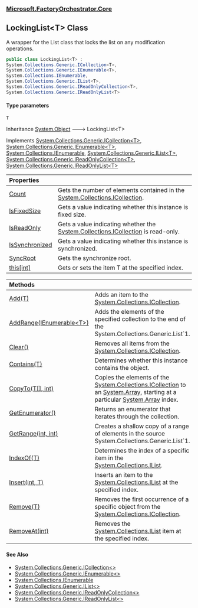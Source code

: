### [Microsoft.FactoryOrchestrator.Core](Microsoft_FactoryOrchestrator_Core.md 'Microsoft.FactoryOrchestrator.Core')
## LockingList&lt;T&gt; Class
A wrapper for the List class that locks the list on any modification operations.  
```csharp
public class LockingList<T> :
System.Collections.Generic.ICollection<T>,
System.Collections.Generic.IEnumerable<T>,
System.Collections.IEnumerable,
System.Collections.Generic.IList<T>,
System.Collections.Generic.IReadOnlyCollection<T>,
System.Collections.Generic.IReadOnlyList<T>
```
#### Type parameters
<a name='Microsoft_FactoryOrchestrator_Core_LockingList_T__T'></a>
`T`  
  

Inheritance [System.Object](https://docs.microsoft.com/en-us/dotnet/api/System.Object 'System.Object') &#129106; LockingList&lt;T&gt;  

Implements [System.Collections.Generic.ICollection&lt;](https://docs.microsoft.com/en-us/dotnet/api/System.Collections.Generic.ICollection-1 'System.Collections.Generic.ICollection')[T](LockingList_T_.md#Microsoft_FactoryOrchestrator_Core_LockingList_T__T 'Microsoft.FactoryOrchestrator.Core.LockingList&lt;T&gt;.T')[&gt;](https://docs.microsoft.com/en-us/dotnet/api/System.Collections.Generic.ICollection-1 'System.Collections.Generic.ICollection'), [System.Collections.Generic.IEnumerable&lt;](https://docs.microsoft.com/en-us/dotnet/api/System.Collections.Generic.IEnumerable-1 'System.Collections.Generic.IEnumerable')[T](LockingList_T_.md#Microsoft_FactoryOrchestrator_Core_LockingList_T__T 'Microsoft.FactoryOrchestrator.Core.LockingList&lt;T&gt;.T')[&gt;](https://docs.microsoft.com/en-us/dotnet/api/System.Collections.Generic.IEnumerable-1 'System.Collections.Generic.IEnumerable'), [System.Collections.IEnumerable](https://docs.microsoft.com/en-us/dotnet/api/System.Collections.IEnumerable 'System.Collections.IEnumerable'), [System.Collections.Generic.IList&lt;](https://docs.microsoft.com/en-us/dotnet/api/System.Collections.Generic.IList-1 'System.Collections.Generic.IList')[T](LockingList_T_.md#Microsoft_FactoryOrchestrator_Core_LockingList_T__T 'Microsoft.FactoryOrchestrator.Core.LockingList&lt;T&gt;.T')[&gt;](https://docs.microsoft.com/en-us/dotnet/api/System.Collections.Generic.IList-1 'System.Collections.Generic.IList'), [System.Collections.Generic.IReadOnlyCollection&lt;](https://docs.microsoft.com/en-us/dotnet/api/System.Collections.Generic.IReadOnlyCollection-1 'System.Collections.Generic.IReadOnlyCollection')[T](LockingList_T_.md#Microsoft_FactoryOrchestrator_Core_LockingList_T__T 'Microsoft.FactoryOrchestrator.Core.LockingList&lt;T&gt;.T')[&gt;](https://docs.microsoft.com/en-us/dotnet/api/System.Collections.Generic.IReadOnlyCollection-1 'System.Collections.Generic.IReadOnlyCollection'), [System.Collections.Generic.IReadOnlyList&lt;](https://docs.microsoft.com/en-us/dotnet/api/System.Collections.Generic.IReadOnlyList-1 'System.Collections.Generic.IReadOnlyList')[T](LockingList_T_.md#Microsoft_FactoryOrchestrator_Core_LockingList_T__T 'Microsoft.FactoryOrchestrator.Core.LockingList&lt;T&gt;.T')[&gt;](https://docs.microsoft.com/en-us/dotnet/api/System.Collections.Generic.IReadOnlyList-1 'System.Collections.Generic.IReadOnlyList')  

| Properties | |
| :--- | :--- |
| [Count](LockingList_T__Count.md 'Microsoft.FactoryOrchestrator.Core.LockingList&lt;T&gt;.Count') | Gets the number of elements contained in the [System.Collections.ICollection](https://docs.microsoft.com/en-us/dotnet/api/System.Collections.ICollection 'System.Collections.ICollection').<br/> |
| [IsFixedSize](LockingList_T__IsFixedSize.md 'Microsoft.FactoryOrchestrator.Core.LockingList&lt;T&gt;.IsFixedSize') | Gets a value indicating whether this instance is fixed size.<br/> |
| [IsReadOnly](LockingList_T__IsReadOnly.md 'Microsoft.FactoryOrchestrator.Core.LockingList&lt;T&gt;.IsReadOnly') | Gets a value indicating whether the [System.Collections.ICollection](https://docs.microsoft.com/en-us/dotnet/api/System.Collections.ICollection 'System.Collections.ICollection') is read-only.<br/> |
| [IsSynchronized](LockingList_T__IsSynchronized.md 'Microsoft.FactoryOrchestrator.Core.LockingList&lt;T&gt;.IsSynchronized') | Gets a value indicating whether this instance is synchronized.<br/> |
| [SyncRoot](LockingList_T__SyncRoot.md 'Microsoft.FactoryOrchestrator.Core.LockingList&lt;T&gt;.SyncRoot') | Gets the synchronize root.<br/> |
| [this[int]](LockingList_T__this_int_.md 'Microsoft.FactoryOrchestrator.Core.LockingList&lt;T&gt;.this[int]') | Gets or sets the item T at the specified index.<br/> |

| Methods | |
| :--- | :--- |
| [Add(T)](LockingList_T__Add(T).md 'Microsoft.FactoryOrchestrator.Core.LockingList&lt;T&gt;.Add(T)') | Adds an item to the [System.Collections.ICollection](https://docs.microsoft.com/en-us/dotnet/api/System.Collections.ICollection 'System.Collections.ICollection').<br/> |
| [AddRange(IEnumerable&lt;T&gt;)](LockingList_T__AddRange(IEnumerable_T_).md 'Microsoft.FactoryOrchestrator.Core.LockingList&lt;T&gt;.AddRange(System.Collections.Generic.IEnumerable&lt;T&gt;)') | Adds the elements of the specified collection to the end of the System.Collections.Generic.List`1.<br/> |
| [Clear()](LockingList_T__Clear().md 'Microsoft.FactoryOrchestrator.Core.LockingList&lt;T&gt;.Clear()') | Removes all items from the [System.Collections.ICollection](https://docs.microsoft.com/en-us/dotnet/api/System.Collections.ICollection 'System.Collections.ICollection').<br/> |
| [Contains(T)](LockingList_T__Contains(T).md 'Microsoft.FactoryOrchestrator.Core.LockingList&lt;T&gt;.Contains(T)') | Determines whether this instance contains the object.<br/> |
| [CopyTo(T[], int)](LockingList_T__CopyTo(T___int).md 'Microsoft.FactoryOrchestrator.Core.LockingList&lt;T&gt;.CopyTo(T[], int)') | Copies the elements of the [System.Collections.ICollection](https://docs.microsoft.com/en-us/dotnet/api/System.Collections.ICollection 'System.Collections.ICollection') to an [System.Array](https://docs.microsoft.com/en-us/dotnet/api/System.Array 'System.Array'), starting at a particular [System.Array](https://docs.microsoft.com/en-us/dotnet/api/System.Array 'System.Array') index.<br/> |
| [GetEnumerator()](LockingList_T__GetEnumerator().md 'Microsoft.FactoryOrchestrator.Core.LockingList&lt;T&gt;.GetEnumerator()') | Returns an enumerator that iterates through the collection.<br/> |
| [GetRange(int, int)](LockingList_T__GetRange(int_int).md 'Microsoft.FactoryOrchestrator.Core.LockingList&lt;T&gt;.GetRange(int, int)') | Creates a shallow copy of a range of elements in the source System.Collections.Generic.List`1.<br/> |
| [IndexOf(T)](LockingList_T__IndexOf(T).md 'Microsoft.FactoryOrchestrator.Core.LockingList&lt;T&gt;.IndexOf(T)') | Determines the index of a specific item in the [System.Collections.IList](https://docs.microsoft.com/en-us/dotnet/api/System.Collections.IList 'System.Collections.IList').<br/> |
| [Insert(int, T)](LockingList_T__Insert(int_T).md 'Microsoft.FactoryOrchestrator.Core.LockingList&lt;T&gt;.Insert(int, T)') | Inserts an item to the [System.Collections.IList](https://docs.microsoft.com/en-us/dotnet/api/System.Collections.IList 'System.Collections.IList') at the specified index.<br/> |
| [Remove(T)](LockingList_T__Remove(T).md 'Microsoft.FactoryOrchestrator.Core.LockingList&lt;T&gt;.Remove(T)') | Removes the first occurrence of a specific object from the [System.Collections.ICollection](https://docs.microsoft.com/en-us/dotnet/api/System.Collections.ICollection 'System.Collections.ICollection').<br/> |
| [RemoveAt(int)](LockingList_T__RemoveAt(int).md 'Microsoft.FactoryOrchestrator.Core.LockingList&lt;T&gt;.RemoveAt(int)') | Removes the [System.Collections.IList](https://docs.microsoft.com/en-us/dotnet/api/System.Collections.IList 'System.Collections.IList') item at the specified index.<br/> |
#### See Also
- [System.Collections.Generic.ICollection&lt;&gt;](https://docs.microsoft.com/en-us/dotnet/api/System.Collections.Generic.ICollection-1 'System.Collections.Generic.ICollection')
- [System.Collections.Generic.IEnumerable&lt;&gt;](https://docs.microsoft.com/en-us/dotnet/api/System.Collections.Generic.IEnumerable-1 'System.Collections.Generic.IEnumerable')
- [System.Collections.IEnumerable](https://docs.microsoft.com/en-us/dotnet/api/System.Collections.IEnumerable 'System.Collections.IEnumerable')
- [System.Collections.Generic.IList&lt;&gt;](https://docs.microsoft.com/en-us/dotnet/api/System.Collections.Generic.IList-1 'System.Collections.Generic.IList')
- [System.Collections.Generic.IReadOnlyCollection&lt;&gt;](https://docs.microsoft.com/en-us/dotnet/api/System.Collections.Generic.IReadOnlyCollection-1 'System.Collections.Generic.IReadOnlyCollection')
- [System.Collections.Generic.IReadOnlyList&lt;&gt;](https://docs.microsoft.com/en-us/dotnet/api/System.Collections.Generic.IReadOnlyList-1 'System.Collections.Generic.IReadOnlyList')
